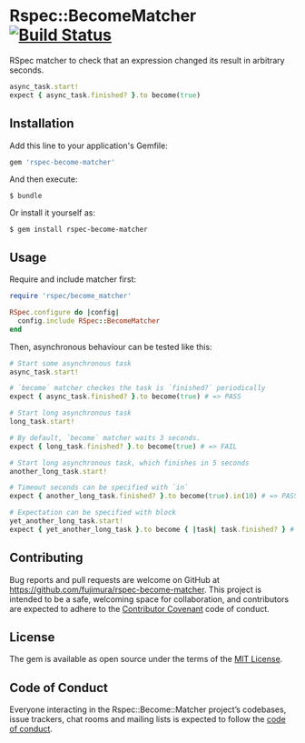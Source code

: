# Rspec::BecomeMatcher [![Build Status](https://travis-ci.org/fujimura/rspec-become-matcher.svg?branch=master)](https://travis-ci.org/fujimura/rspec-become-matcher)

RSpec matcher to check that an expression changed its result in arbitrary seconds.

```ruby
async_task.start!
expect { async_task.finished? }.to become(true)
```


## Installation

Add this line to your application's Gemfile:

```ruby
gem 'rspec-become-matcher'
```

And then execute:

    $ bundle

Or install it yourself as:

    $ gem install rspec-become-matcher

## Usage

Require and include matcher first:
```ruby
require 'rspec/become_matcher'

RSpec.configure do |config|
  config.include RSpec::BecomeMatcher
end
```

Then, asynchronous behaviour can be tested like this:

```ruby
# Start some asynchronous task
async_task.start!

# `become` matcher checkes the task is `finished?` periodically
expect { async_task.finished? }.to become(true) # => PASS

# Start long asynchronous task
long_task.start!

# By default, `become` matcher waits 3 seconds.
expect { long_task.finished? }.to become(true) # => FAIL

# Start long asynchronous task, which finishes in 5 seconds
another_long_task.start!

# Timeout seconds can be specified with `in`
expect { another_long_task.finished? }.to become(true).in(10) # => PASS

# Expectation can be specified with block
yet_another_long_task.start!
expect { yet_another_long_task }.to become { |task| task.finished? } # => PASS
```

## Contributing

Bug reports and pull requests are welcome on GitHub at https://github.com/fujimura/rspec-become-matcher. This project is intended to be a safe, welcoming space for collaboration, and contributors are expected to adhere to the [Contributor Covenant](http://contributor-covenant.org) code of conduct.

## License

The gem is available as open source under the terms of the [MIT License](https://opensource.org/licenses/MIT).

## Code of Conduct

Everyone interacting in the Rspec::Become::Matcher project’s codebases, issue trackers, chat rooms and mailing lists is expected to follow the [code of conduct](https://github.com/fujimura/rspec-become-matcher/blob/master/CODE_OF_CONDUCT.md).
